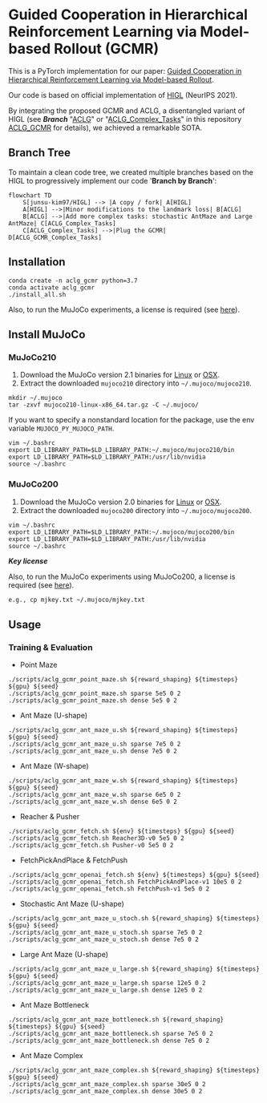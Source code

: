 # Guided Cooperation in Hierarchical Reinforcement Learning via Model-based Rollout (GCMR)
This is a PyTorch implementation for our paper: [Guided Cooperation in Hierarchical Reinforcement Learning via Model-based Rollout](https://arxiv.org/abs/2309.13508).

Our code is based on official implementation of [HIGL](https://github.com/junsu-kim97/HIGL) (NeurIPS 2021).

By integrating the proposed GCMR and ACLG, a disentangled variant of HIGL (see ***Branch*** "[ACLG](https://github.com/HaoranWang-TJ/ACLG_GCMR/tree/ACLG)" or "[ACLG_Complex_Tasks](https://github.com/HaoranWang-TJ/ACLG_GCMR/tree/ACLG_Complex_Tasks)" in this repository [ACLG_GCMR](https://github.com/HaoranWang-TJ/ACLG_GCMR) for details), we achieved a remarkable SOTA.

## Branch Tree
To maintain a clean code tree, we created multiple branches based on the HIGL to progressively implement our code '**Branch by Branch**':

```mermaid
flowchart TD
    S[junsu-kim97/HIGL] --> |A copy / fork| A[HIGL]
    A[HIGL] -->|Minor modifications to the landmark loss| B[ACLG]
    B[ACLG] -->|Add more complex tasks: stochastic AntMaze and Large AntMaze| C[ACLG_Complex_Tasks]
    C[ACLG_Complex_Tasks] -->|Plug the GCMR| D[ACLG_GCMR_Complex_Tasks]
```

## Installation
```
conda create -n aclg_gcmr python=3.7
conda activate aclg_gcmr
./install_all.sh
```

Also, to run the MuJoCo experiments, a license is required (see [here](https://www.roboti.us/license.html)).

## Install MuJoCo
### MuJoCo210
1. Download the MuJoCo version 2.1 binaries for
   [Linux](https://mujoco.org/download/mujoco210-linux-x86_64.tar.gz) or
   [OSX](https://mujoco.org/download/mujoco210-macos-x86_64.tar.gz).
2. Extract the downloaded `mujoco210` directory into `~/.mujoco/mujoco210`.
```
mkdir ~/.mujoco
tar -zxvf mujoco210-linux-x86_64.tar.gz -C ~/.mujoco/
```

If you want to specify a nonstandard location for the package,
use the env variable `MUJOCO_PY_MUJOCO_PATH`.
```
vim ~/.bashrc
export LD_LIBRARY_PATH=$LD_LIBRARY_PATH:~/.mujoco/mujoco210/bin
export LD_LIBRARY_PATH=$LD_LIBRARY_PATH:/usr/lib/nvidia
source ~/.bashrc
```

### MuJoCo200
1. Download the MuJoCo version 2.0 binaries for
   [Linux](https://www.roboti.us/download/mujoco200_linux.zip) or
   [OSX](https://www.roboti.us/download/mujoco200_macos.zip).
2. Extract the downloaded `mujoco200` directory into `~/.mujoco/mujoco200`.

```
vim ~/.bashrc
export LD_LIBRARY_PATH=$LD_LIBRARY_PATH:~/.mujoco/mujoco200/bin
export LD_LIBRARY_PATH=$LD_LIBRARY_PATH:/usr/lib/nvidia
source ~/.bashrc
```

***Key license***

Also, to run the MuJoCo experiments using MuJoCo200, a license is required (see [here](https://www.roboti.us/license.html)).
```bash
e.g., cp mjkey.txt ~/.mujoco/mjkey.txt
```

## Usage
### Training & Evaluation
- Point Maze
```
./scripts/aclg_gcmr_point_maze.sh ${reward_shaping} ${timesteps} ${gpu} ${seed}
./scripts/aclg_gcmr_point_maze.sh sparse 5e5 0 2
./scripts/aclg_gcmr_point_maze.sh dense 5e5 0 2
```

- Ant Maze (U-shape)
```
./scripts/aclg_gcmr_ant_maze_u.sh ${reward_shaping} ${timesteps} ${gpu} ${seed}
./scripts/aclg_gcmr_ant_maze_u.sh sparse 7e5 0 2
./scripts/aclg_gcmr_ant_maze_u.sh dense 7e5 0 2
```

- Ant Maze (W-shape)
```
./scripts/aclg_gcmr_ant_maze_w.sh ${reward_shaping} ${timesteps} ${gpu} ${seed}
./scripts/aclg_gcmr_ant_maze_w.sh sparse 6e5 0 2
./scripts/aclg_gcmr_ant_maze_w.sh dense 6e5 0 2
```

- Reacher & Pusher
```
./scripts/aclg_gcmr_fetch.sh ${env} ${timesteps} ${gpu} ${seed}
./scripts/aclg_gcmr_fetch.sh Reacher3D-v0 5e5 0 2
./scripts/aclg_gcmr_fetch.sh Pusher-v0 5e5 0 2
```

- FetchPickAndPlace & FetchPush
```
./scripts/aclg_gcmr_openai_fetch.sh ${env} ${timesteps} ${gpu} ${seed}
./scripts/aclg_gcmr_openai_fetch.sh FetchPickAndPlace-v1 10e5 0 2
./scripts/aclg_gcmr_openai_fetch.sh FetchPush-v1 5e5 0 2
```

- Stochastic Ant Maze (U-shape)
```
./scripts/aclg_gcmr_ant_maze_u_stoch.sh ${reward_shaping} ${timesteps} ${gpu} ${seed}
./scripts/aclg_gcmr_ant_maze_u_stoch.sh sparse 7e5 0 2
./scripts/aclg_gcmr_ant_maze_u_stoch.sh dense 7e5 0 2
```

- Large Ant Maze (U-shape)
```
./scripts/aclg_gcmr_ant_maze_u_large.sh ${reward_shaping} ${timesteps} ${gpu} ${seed}
./scripts/aclg_gcmr_ant_maze_u_large.sh sparse 12e5 0 2
./scripts/aclg_gcmr_ant_maze_u_large.sh dense 12e5 0 2
```

- Ant Maze Bottleneck
```
./scripts/aclg_gcmr_ant_maze_bottleneck.sh ${reward_shaping} ${timesteps} ${gpu} ${seed}
./scripts/aclg_gcmr_ant_maze_bottleneck.sh sparse 7e5 0 2
./scripts/aclg_gcmr_ant_maze_bottleneck.sh dense 7e5 0 2
```

- Ant Maze Complex
```
./scripts/aclg_gcmr_ant_maze_complex.sh ${reward_shaping} ${timesteps} ${gpu} ${seed}
./scripts/aclg_gcmr_ant_maze_complex.sh sparse 30e5 0 2
./scripts/aclg_gcmr_ant_maze_complex.sh dense 30e5 0 2
```